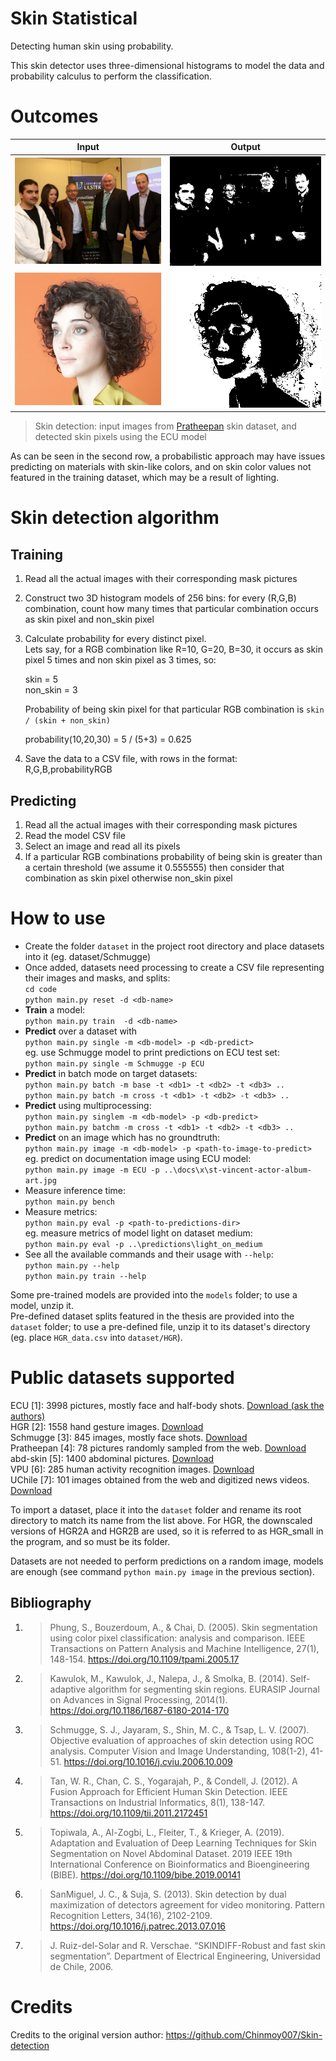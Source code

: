 [ecu]: https://documents.uow.edu.au/~phung/download.html "ECU download page"
[hgr]: http://sun.aei.polsl.pl/~mkawulok/gestures/ "HGR download page"
[schmugge]: https://www.researchgate.net/publication/ "Schmugge download page"
[pratheepan]: http://cs-chan.com/downloads_skin_dataset.html "Pratheepan download page"
[abd]: https://github.com/MRE-Lab-UMD/abd-skin-segmentation "abd-skin download page"
[vpu]: http://www-vpu.eps.uam.es/publications/SkinDetDM/#dataset "VPU download page"
[uchile]: http://web.archive.org/web/20070707151628/http://agami.die.uchile.cl/skindiff/ "UChile download page"

# Skin Statistical
Detecting human skin using probability.

This skin detector uses three-dimensional histograms to model the data and probability calculus to perform the classification.

# Outcomes
Input         							|  Output
:-------------------------:|:-------------------------:
![](docs/x/infohiding.jpg)  |  ![](docs/p/infohiding.png)
![](docs/x/st-vincent-actor-album-art.jpg)  |  ![](docs/p/st-vincent-actor-album-art.png)

>Skin detection: input images from [Pratheepan](http://cs-chan.com/downloads_skin_dataset.html) skin dataset, and detected skin pixels using the ECU model

As can be seen in the second row, a probabilistic approach may have issues predicting on materials with skin-like colors, and on skin color values not featured in the training dataset, which may be a result of lighting.

# Skin detection algorithm

## Training

1. Read all the actual images with their corresponding mask pictures
2. Construct two 3D histogram models of 256 bins: for every (R,G,B) combination, count how many times that particular combination occurs as skin pixel and non_skin pixel
3. Calculate probability for every distinct pixel.  
    Lets say, for a RGB combination like R=10, G=20, B=30, it occurs as skin pixel 5 times and non skin pixel as 3 times, so:  

    skin = 5  
    non_skin = 3

    Probability of being skin pixel for that particular RGB combination is `skin / (skin + non_skin)`

    probability(10,20,30) = 5 / (5+3) = 0.625
4. Save the data to a CSV file, with rows in the format: R,G,B,probabilityRGB

## Predicting
1. Read all the actual images with their corresponding mask pictures
2. Read the model CSV file
3. Select an image and read all its pixels
4. If a particular RGB combinations probability of being skin is greater than a certain threshold (we assume it 0.555555) then consider that combination as skin pixel otherwise non_skin pixel


# How to use
- Create the folder `dataset` in the project root directory and place datasets into it (eg. dataset/Schmugge)  
- Once added, datasets need processing to create a CSV file representing their images and masks, and splits:  
`cd code`  
`python main.py reset -d <db-name>`  
- **Train** a model:  
`python main.py train  -d <db-name>`
- **Predict** over a dataset with  
`python main.py single -m <db-model> -p <db-predict>`  
eg. use Schmugge model to print predictions on ECU test set:  
`python main.py single -m Schmugge -p ECU`  
- **Predict** in batch mode on target datasets:  
`python main.py batch -m base -t <db1> -t <db2> -t <db3> ..`  
`python main.py batch -m cross -t <db1> -t <db2> -t <db3> ..`  
- **Predict** using multiprocessing:  
`python main.py singlem -m <db-model> -p <db-predict>`  
`python main.py batchm -m cross -t <db1> -t <db2> -t <db3> ..`  
- **Predict** on an image which has no groundtruth:  
`python main.py image -m <db-model> -p <path-to-image-to-predict>`  
eg. predict on documentation image using ECU model:  
`python main.py image -m ECU -p ..\docs\x\st-vincent-actor-album-art.jpg`  
- Measure inference time:  
`python main.py bench`  
- Measure metrics:  
`python main.py eval -p <path-to-predictions-dir>`  
eg. measure metrics of model light on dataset medium:  
`python main.py eval -p ..\predictions\light_on_medium`  
- See all the available commands and their usage with `--help`:  
`python main.py --help`  
`python main.py train --help`  


Some pre-trained models are provided into the `models` folder; to use a model, unzip it.  
Pre-defined dataset splits featured in the thesis are provided into the `dataset` folder; to use a pre-defined file, unzip it to its dataset's directory (eg. place `HGR_data.csv` into `dataset/HGR`).  

# Public datasets supported

ECU [1]: 3998 pictures, mostly face and half-body shots. [Download (ask the authors)][ecu]  
HGR [2]: 1558 hand gesture
    images. [Download][hgr]  
Schmugge [3]: 845 images, mostly face shots. [Download][schmugge]  
Pratheepan [4]: 78 pictures randomly sampled from the web. [Download][pratheepan]  
abd-skin [5]: 1400 abdominal pictures. [Download][abd]  
VPU [6]: 285 human activity recognition images. [Download][vpu]  
UChile [7]: 101 images obtained from the web and digitized news videos. [Download][uchile]  

To import a dataset, place it into the `dataset` folder and rename its root directory to match its name from the list above. For HGR, the downscaled versions of HGR2A and HGR2B are used, so it is referred to as HGR_small in the program, and so must be its folder.

Datasets are not needed to perform predictions on a random image, models are enough (see command `python main.py image` in the previous section).

## Bibliography
1. >   Phung, S., Bouzerdoum, A., & Chai, D. (2005). Skin segmentation using color pixel
    classification: analysis and comparison. IEEE Transactions on Pattern Analysis
    and Machine Intelligence, 27(1), 148-154.
    https://doi.org/10.1109/tpami.2005.17  
1. > Kawulok, M., Kawulok, J., Nalepa, J., & Smolka, B. (2014). Self-adaptive algorithm for
    segmenting skin regions. EURASIP Journal on Advances in Signal Processing, 2014(1).
    https://doi.org/10.1186/1687-6180-2014-170  
1. > Schmugge, S. J., Jayaram, S., Shin, M. C., & Tsap, L. V. (2007). Objective evaluation of
    approaches of skin detection using ROC analysis. Computer Vision and Image Understanding,
    108(1-2), 41-51.
    https://doi.org/10.1016/j.cviu.2006.10.009
1. > Tan, W. R., Chan, C. S., Yogarajah, P., & Condell, J. (2012). A Fusion Approach for
    Efficient Human Skin Detection. IEEE Transactions on Industrial Informatics, 8(1), 138-147.
    https://doi.org/10.1109/tii.2011.2172451
1. > Topiwala, A., Al-Zogbi, L., Fleiter, T., & Krieger, A. (2019). Adaptation and Evaluation
    of Deep Learning Techniques for Skin Segmentation on Novel Abdominal Dataset.
    2019 IEEE 19th International Conference on Bioinformatics and Bioengineering (BIBE).
    https://doi.org/10.1109/bibe.2019.00141
1. > SanMiguel, J. C., & Suja, S. (2013). Skin detection by dual maximization of
    detectors agreement for video monitoring. Pattern Recognition Letters, 34(16),
    2102-2109.
    https://doi.org/10.1016/j.patrec.2013.07.016
1. > J. Ruiz-del-Solar and R. Verschae. “SKINDIFF-Robust and fast skin segmentation”.
    Department of Electrical Engineering, Universidad de Chile, 2006.

# Credits

Credits to the original version author: 
https://github.com/Chinmoy007/Skin-detection

